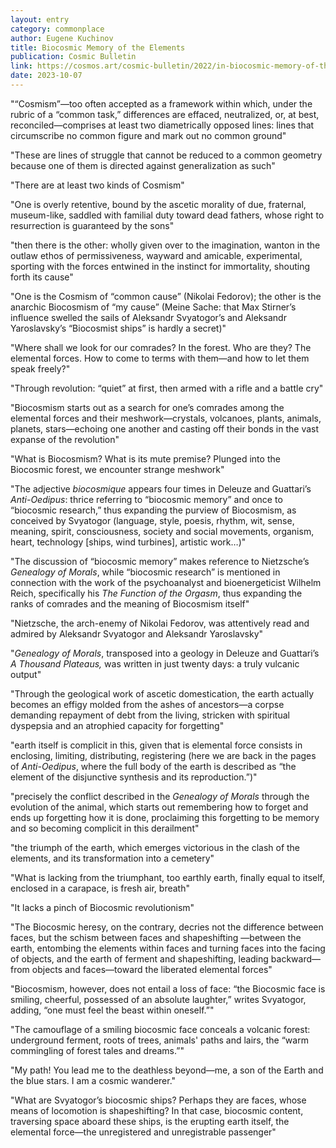 ```yaml
---
layout: entry
category: commonplace
author: Eugene Kuchinov
title: Biocosmic Memory of the Elements
publication: Cosmic Bulletin
link: https://cosmos.art/cosmic-bulletin/2022/in-biocosmic-memory-of-the-elements
date: 2023-10-07
---
```


"“Cosmism”—too often accepted as a framework within which, under the rubric of a “common task,” differences are effaced, neutralized, or, at best, reconciled—comprises at least two diametrically opposed lines: lines that circumscribe no common figure and mark out no common ground"

"These are lines of struggle that cannot be reduced to a common geometry because one of them is directed against generalization as such"

"There are at least two kinds of Cosmism"

"One is overly retentive, bound by the ascetic morality of due, fraternal, museum-like, saddled with familial duty toward dead fathers, whose right to resurrection is guaranteed by the sons"

"then there is the other: wholly given over to the imagination, wanton in the outlaw ethos of permissiveness, wayward and amicable, experimental, sporting with the forces entwined in the instinct for immortality, shouting forth its cause"

"One is the Cosmism of “common cause” (Nikolai Fedorov); the other is the anarchic Biocosmism of “my cause” (Meine Sache: that Max Stirner’s influence swelled the sails of Aleksandr Svyatogor’s and Aleksandr Yaroslavsky’s “Biocosmist ships” is hardly a secret)"

"Where shall we look for our comrades? In the forest. Who are they? The elemental forces. How to come to terms with them—and how to let them speak freely?"

"Through revolution: “quiet” at first, then armed with a rifle and a battle cry"

"Biocosmism starts out as a search for one’s comrades among the elemental forces and their meshwork—crystals, volcanoes, plants, animals, planets, stars—echoing one another and casting off their bonds in the vast expanse of the revolution"

"What is Biocosmism? What is its mute premise? Plunged into the Biocosmic forest, we encounter strange meshwork"

"The adjective *biocosmique* appears four times in Deleuze and Guattari’s *Anti-Oedipus*: thrice referring to “biocosmic memory” and once to “biocosmic research,” thus expanding the purview of Biocosmism, as conceived by Svyatogor (language, style, poesis, rhythm, wit, sense, meaning, spirit, consciousness, society and social movements, organism, heart, technology [ships, wind turbines], artistic work…)"

"The discussion of “biocosmic memory” makes reference to Nietzsche’s *Genealogy of Morals*, while “biocosmic research” is mentioned in connection with the work of the psychoanalyst and bioenergeticist Wilhelm Reich, specifically his *The Function of the Orgasm*, thus expanding the ranks of comrades and the meaning of Biocosmism itself"

"Nietzsche, the arch-enemy of Nikolai Fedorov, was attentively read and admired by Aleksandr Svyatogor and Aleksandr Yaroslavsky"

"*Genealogy of Morals*, transposed into a geology in Deleuze and Guattari’s *A Thousand Plateaus,* was written in just twenty days: a truly vulcanic output"

"Through the geological work of ascetic domestication, the earth actually becomes an effigy molded from the ashes of ancestors—a corpse demanding repayment of debt from the living, stricken with spiritual dyspepsia and an atrophied capacity for forgetting"

"earth itself is complicit in this, given that is elemental force consists in enclosing, limiting, distributing, registering (here we are back in the pages of *Anti-Oedipus*, where the full body of the earth is described as “the element of the disjunctive synthesis and its reproduction.”)"

"precisely the conflict described in the *Genealogy of Morals* through the evolution of the animal, which starts out remembering how to forget and ends up forgetting how it is done, proclaiming this forgetting to be memory and so becoming complicit in this derailment"

"the triumph of the earth, which emerges victorious in the clash of the elements, and its transformation into a cemetery"

"What is lacking from the triumphant, too earthly earth, finally equal to itself, enclosed in a carapace, is fresh air, breath"

"It lacks a pinch of Biocosmic revolutionism"

"The Biocosmic heresy, on the contrary, decries not the difference between faces, but the schism between faces and shapeshifting —between the earth, entombing the elements within faces and turning faces into the facing of objects, and the earth of ferment and shapeshifting, leading backward—from objects and faces—toward the liberated elemental forces"

"Biocosmism, however, does not entail a loss of face: “the Biocosmic face is smiling, cheerful, possessed of an absolute laughter,” writes Svyatogor, adding, “one must feel the beast within oneself.”"

"The camouflage of a smiling biocosmic face conceals a volcanic forest: underground ferment, roots of trees, animals' paths and lairs, the “warm commingling of forest tales and dreams.”"

"My path! You lead me to the deathless beyond—me, a son of the Earth and the blue stars. I am a cosmic wanderer."

"What are Svyatogor’s biocosmic ships? Perhaps they are faces, whose means of locomotion is shapeshifting? In that case, biocosmic content, traversing space aboard these ships, is the erupting earth itself, the elemental force—the unregistered and unregistrable passenger"
